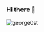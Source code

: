 ### Hi there 👋

<!--
**george0st/george0st** is a ✨ _special_ ✨ repository because its `README.md` (this file) appears on your GitHub profile.

Here are some ideas to get you started:

- 🔭 I’m currently working on ...
- 🌱 I’m currently learning ...
- 👯 I’m looking to collaborate on ...
- 🤔 I’m looking for help with ...
- 💬 Ask me about ...
- 📫 How to reach me: ...
- 😄 Pronouns: ...
- ⚡ Fun fact: ...
-->
<p align="left"> <img src="https://github-readme-stats.vercel.app/api?username=george0st&show_icons=true&theme=shadow_green&rank_icon=percentile&show=reviews,discussions_started,discussions_answered,prs_merged,prs_merged_percentage&include_all_commits=false" alt="george0st" />
